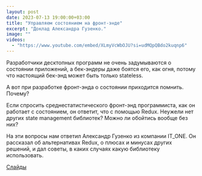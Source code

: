 ```yaml
---
layout: post
date: 2023-07-13 19:00:00+03:00
title: "Управляем состоянием на фронт-энде"
excerpt: "Доклад Александра Гузенко."
image: ""
videos:
  - "https://www.youtube.com/embed/XLmyVcWbOJU?si=udMQpQBdo2kuqnp6"
---
```


Разработчики десктопных программ не очень задумываются о состоянии приложений, а бек-эндеры даже боятся его, как огня, потому что настоящий бек-энд может быть только stateless.

А вот при разработке фронт-энда о состоянии приходится помнить. Почему?

Если спросить среднестатистического фронт-энд программиста, как он работает с состоянием, он ответит, что с помощью Redux. Неужели нет других state management библиотек? Можно ли обойтись вообще без них?

На эти вопросы нам ответил Александр Гузенко из компании IT_ONE. Он рассказал об альтернативах Redux, о плюсах и минусах других решений, и дал советы, в каких случаях какую библиотеку использовать.

[Слайды](https://prog.msk.ru/downloads/frontend-state-management.pdf)

